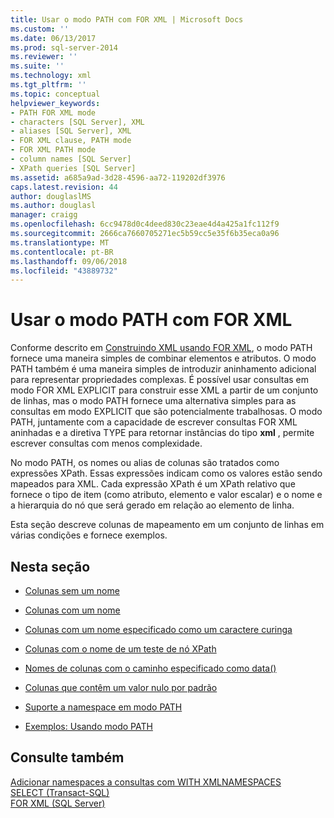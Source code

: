 ```yaml
---
title: Usar o modo PATH com FOR XML | Microsoft Docs
ms.custom: ''
ms.date: 06/13/2017
ms.prod: sql-server-2014
ms.reviewer: ''
ms.suite: ''
ms.technology: xml
ms.tgt_pltfrm: ''
ms.topic: conceptual
helpviewer_keywords:
- PATH FOR XML mode
- characters [SQL Server], XML
- aliases [SQL Server], XML
- FOR XML clause, PATH mode
- FOR XML PATH mode
- column names [SQL Server]
- XPath queries [SQL Server]
ms.assetid: a685a9ad-3d28-4596-aa72-119202df3976
caps.latest.revision: 44
author: douglaslMS
ms.author: douglasl
manager: craigg
ms.openlocfilehash: 6cc9478d0c4deed830c23eae4d4a425a1fc112f9
ms.sourcegitcommit: 2666ca7660705271ec5b59cc5e35f6b35eca0a96
ms.translationtype: MT
ms.contentlocale: pt-BR
ms.lasthandoff: 09/06/2018
ms.locfileid: "43889732"
---
```

# <a name="use-path-mode-with-for-xml"></a>Usar o modo PATH com FOR XML
  Conforme descrito em [Construindo XML usando FOR XML](for-xml-sql-server.md), o modo PATH fornece uma maneira simples de combinar elementos e atributos. O modo PATH também é uma maneira simples de introduzir aninhamento adicional para representar propriedades complexas. É possível usar consultas em modo FOR XML EXPLICIT para construir esse XML a partir de um conjunto de linhas, mas o modo PATH fornece uma alternativa simples para as consultas em modo EXPLICIT que são potencialmente trabalhosas. O modo PATH, juntamente com a capacidade de escrever consultas FOR XML aninhadas e a diretiva TYPE para retornar instâncias do tipo **xml** , permite escrever consultas com menos complexidade.  
  
 No modo PATH, os nomes ou alias de colunas são tratados como expressões XPath. Essas expressões indicam como os valores estão sendo mapeados para XML. Cada expressão XPath é um XPath relativo que fornece o tipo de item (como atributo, elemento e valor escalar) e o nome e a hierarquia do nó que será gerado em relação ao elemento de linha.  
  
 Esta seção descreve colunas de mapeamento em um conjunto de linhas em várias condições e fornece exemplos.  
  
## <a name="in-this-section"></a>Nesta seção  
  
-   [Colunas sem um nome](columns-without-a-name.md)  
  
-   [Colunas com um nome](columns-with-a-name.md)  
  
-   [Colunas com um nome especificado como um caractere curinga](columns-with-a-name-specified-as-a-wildcard-character.md)  
  
-   [Colunas com o nome de um teste de nó XPath](columns-with-the-name-of-an-xpath-node-test.md)  
  
-   [Nomes de colunas com o caminho especificado como data&#40;&#41;](column-names-with-the-path-specified-as-data.md)  
  
-   [Colunas que contêm um valor nulo por padrão](columns-that-contain-a-null-value-by-default.md)  
  
-   [Suporte a namespace em modo PATH](namespace-support-in-path-mode.md)  
  
-   [Exemplos: Usando modo PATH](examples-using-path-mode.md)  
  
## <a name="see-also"></a>Consulte também  
 [Adicionar namespaces a consultas com WITH XMLNAMESPACES](add-namespaces-to-queries-with-with-xmlnamespaces.md)   
 [SELECT &#40;Transact-SQL&#41;](/sql/t-sql/queries/select-transact-sql)   
 [FOR XML &#40;SQL Server&#41;](for-xml-sql-server.md)  
  
  
